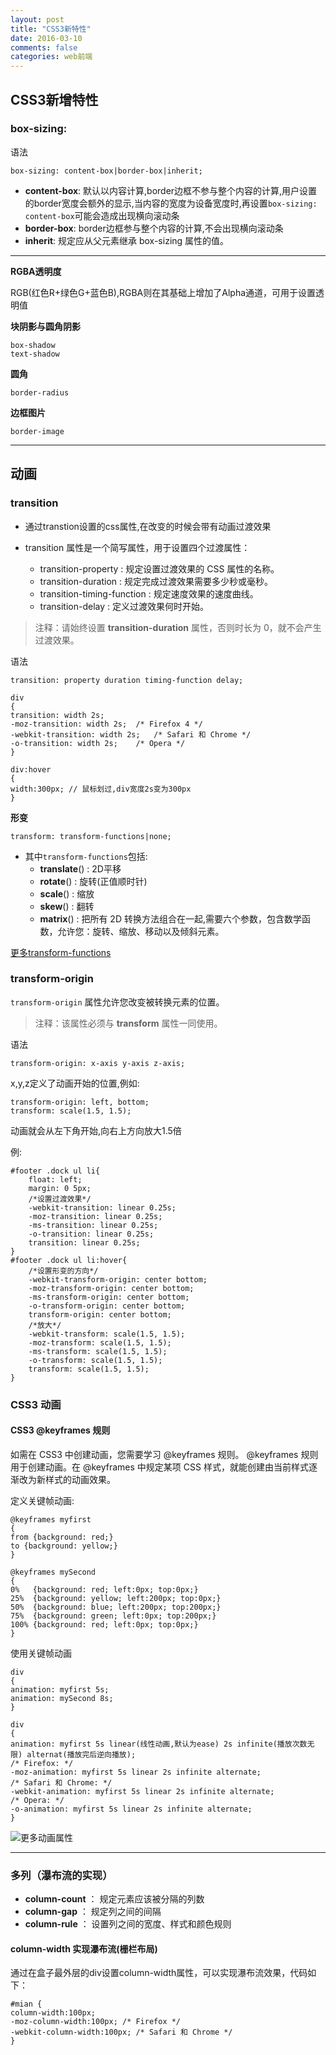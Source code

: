 ```yaml
---
layout: post
title: "CSS3新特性"
date: 2016-03-10
comments: false
categories: web前端
---
```


## CSS3新增特性

### box-sizing:

语法

```
box-sizing: content-box|border-box|inherit;
```

- **content-box**: 默认以内容计算,border边框不参与整个内容的计算,用户设置的border宽度会额外的显示,当内容的宽度为设备宽度时,再设置`box-sizing: content-box`可能会造成出现横向滚动条
- **border-box**: border边框参与整个内容的计算,不会出现横向滚动条
- **inherit**: 规定应从父元素继承 box-sizing 属性的值。

---

**RGBA透明度**

   RGB(红色R+绿色G+蓝色B),RGBA则在其基础上增加了Alpha通道，可用于设置透明值



**块阴影与圆角阴影**

```
box-shadow  
text-shadow
```


**圆角**

```
border-radius
```


**边框图片**

```
border-image
```

---

## 动画

### transition

- 通过transtion设置的css属性,在改变的时候会带有动画过渡效果

- transition 属性是一个简写属性，用于设置四个过渡属性：
	+ transition-property : 规定设置过渡效果的 CSS 属性的名称。
	+ transition-duration : 规定完成过渡效果需要多少秒或毫秒。
	+ transition-timing-function : 规定速度效果的速度曲线。
	+ transition-delay : 定义过渡效果何时开始。

>注释：请始终设置 **transition-duration** 属性，否则时长为 0，就不会产生过渡效果。

语法

```
transition: property duration timing-function delay;
```

```
div
{
transition: width 2s;
-moz-transition: width 2s;	/* Firefox 4 */
-webkit-transition: width 2s;	/* Safari 和 Chrome */
-o-transition: width 2s;	/* Opera */
}

div:hover
{
width:300px; // 鼠标划过,div宽度2s变为300px
}
```


**形变**
```
transform: transform-functions|none;
```

- 其中`transform-functions`包括:
	+ **translate**() : 2D平移  
	+ **rotate**() : 旋转(正值顺时针)
	+ **scale**() : 缩放
	+ **skew**() : 翻转
	+ **matrix**() : 把所有 2D 转换方法组合在一起,需要六个参数，包含数学函数，允许您：旋转、缩放、移动以及倾斜元素。


[更多transform-functions](http://www.w3school.com.cn/cssref/pr_transform.asp)



### transform-origin

`transform-origin` 属性允许您改变被转换元素的位置。

>注释：该属性必须与 **transform** 属性一同使用。

语法

```
transform-origin: x-axis y-axis z-axis;
```

x,y,z定义了动画开始的位置,例如:

```
transform-origin: left, bottom;
transform: scale(1.5, 1.5);
``` 

动画就会从左下角开始,向右上方向放大1.5倍



例:

```
#footer .dock ul li{
    float: left;
    margin: 0 5px;
    /*设置过渡效果*/
    -webkit-transition: linear 0.25s;
    -moz-transition: linear 0.25s;
    -ms-transition: linear 0.25s;
    -o-transition: linear 0.25s;
    transition: linear 0.25s;
}
#footer .dock ul li:hover{
    /*设置形变的方向*/
    -webkit-transform-origin: center bottom;
    -moz-transform-origin: center bottom;
    -ms-transform-origin: center bottom;
    -o-transform-origin: center bottom;
    transform-origin: center bottom;
    /*放大*/
    -webkit-transform: scale(1.5, 1.5);
    -moz-transform: scale(1.5, 1.5);
    -ms-transform: scale(1.5, 1.5);
    -o-transform: scale(1.5, 1.5);
    transform: scale(1.5, 1.5);
}
```

### CSS3 动画
#### CSS3 @keyframes 规则
如需在 CSS3 中创建动画，您需要学习 @keyframes 规则。
@keyframes 规则用于创建动画。在 @keyframes 中规定某项 CSS 样式，就能创建由当前样式逐渐改为新样式的动画效果。

定义关键帧动画: 

```
@keyframes myfirst
{
from {background: red;}
to {background: yellow;}
}

@keyframes mySecond
{
0%   {background: red; left:0px; top:0px;}
25%  {background: yellow; left:200px; top:0px;}
50%  {background: blue; left:200px; top:200px;}
75%  {background: green; left:0px; top:200px;}
100% {background: red; left:0px; top:0px;}
}

```

使用关键帧动画

```
div
{
animation: myfirst 5s;
animation: mySecond 8s;
}
```

```
div
{
animation: myfirst 5s linear(线性动画,默认为ease) 2s infinite(播放次数无限) alternat(播放完后逆向播放);
/* Firefox: */
-moz-animation: myfirst 5s linear 2s infinite alternate;
/* Safari 和 Chrome: */
-webkit-animation: myfirst 5s linear 2s infinite alternate;
/* Opera: */
-o-animation: myfirst 5s linear 2s infinite alternate;
}
```


![更多动画属性](https://dn-zhunjiee.qbox.me/Snip20160831_1.png)

---

### 多列（瀑布流的实现）

- **column-count** ： 规定元素应该被分隔的列数
- **column-gap** ： 规定列之间的间隔
- **column-rule** ： 设置列之间的宽度、样式和颜色规则

#### column-width 实现瀑布流(栅栏布局)

通过在盒子最外层的div设置column-width属性，可以实现瀑布流效果，代码如下：

```
#mian {
column-width:100px;
-moz-column-width:100px; /* Firefox */
-webkit-column-width:100px; /* Safari 和 Chrome */
}
```